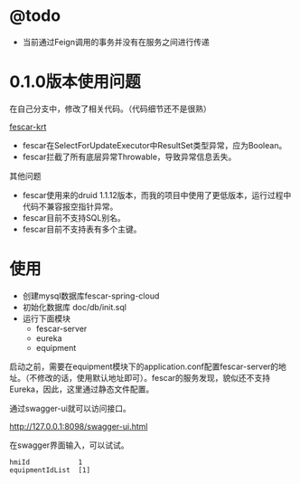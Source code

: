 # @todo

+ 当前通过Feign调用的事务并没有在服务之间进行传递


# 0.1.0版本使用问题

在自己分支中，修改了相关代码。（代码细节还不是很熟）

[fescar-krt](https://github.com/kiterunner-t/fescar.git)

+ fescar在SelectForUpdateExecutor中ResultSet类型异常，应为Boolean。
+ fescar拦截了所有底层异常Throwable，导致异常信息丢失。

其他问题

+ fescar使用来的druid 1.1.12版本，而我的项目中使用了更低版本，运行过程中代码不兼容报空指针异常。
+ fescar目前不支持SQL别名。
+ fescar目前不支持表有多个主键。


# 使用

+ 创建mysql数据库fescar-spring-cloud
+ 初始化数据库 doc/db/init.sql
+ 运行下面模块
    + fescar-server
    + eureka
    + equipment

启动之前，需要在equipment模块下的application.conf配置fescar-server的地址。（不修改的话，使用默认地址即可）。fescar的服务发现，貌似还不支持Eureka，因此，这里通过静态文件配置。

通过swagger-ui就可以访问接口。

http://127.0.0.1:8098/swagger-ui.html

在swagger界面输入，可以试试。

```
hmiId            1
equipmentIdList	 [1]
```

